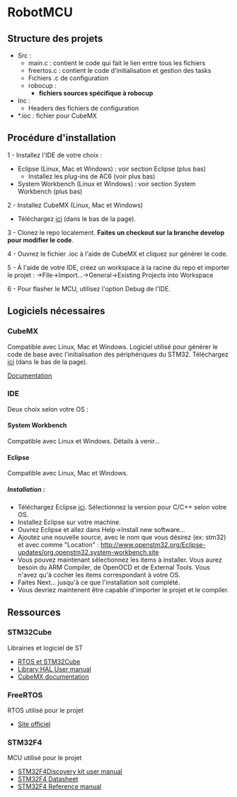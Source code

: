 # RobotMCU

## Structure des projets
- Src :
  - main.c : contient le code qui fait le lien entre tous les fichiers
  - freertos.c : contient le code d'initialisation et gestion des tasks 
  - Fichiers .c de configuration
  - robocup :
    - **fichiers sources spécifique à robocup**
- Inc :
  - Headers des fichiers de configuration
- *.ioc : fichier pour CubeMX

## Procédure d'installation

1 - Installez l'IDE de votre choix :
  - Eclipse (Linux, Mac et Windows) : voir section Eclipse (plus bas)
    - Installez les plug-ins de AC6 (voir plus bas)
  - System Workbench (Linux et Windows) : voir section System Workbench (plus bas)
  
2 - Installez CubeMX (Linux, Mac et Windows)
  - Téléchargez [ici](http://www.st.com/content/st_com/en/products/development-tools/software-development-tools/stm32-software-development-tools/stm32-configurators-and-code-generators/stm32cubemx.html?sc=stm32cubemx) (dans le bas de la page).

3 - Clonez le repo localement. **Faites un checkout sur la branche develop pour modifier le code**.

4 - Ouvrez le fichier .ioc à l'aide de CubeMX et cliquez sur générer le code.

5 - À l'aide de votre IDE, créez un workspace à la racine du repo et importer le projet :
  ->File->Import...->General->Existing Projects into Workspace
  
6 - Pour flasher le MCU, utilisez l'option Debug de l'IDE.

## Logiciels nécessaires
### CubeMX
Compatible avec Linux, Mac et Windows. Logiciel utilisé pour générer le code de base avec l'initialisation des périphériques du STM32. Téléchargez [ici](http://www.st.com/content/st_com/en/products/development-tools/software-development-tools/stm32-software-development-tools/stm32-configurators-and-code-generators/stm32cubemx.html?sc=stm32cubemx) (dans le bas de la page).

[Documentation](http://www.st.com/content/ccc/resource/technical/document/data_brief/7a/81/a9/b5/72/99/4b/be/DM00103564.pdf/files/DM00103564.pdf/jcr:content/translations/en.DM00103564.pdf)

### IDE
Deux choix selon votre OS :

#### System Workbench
Compatible avec Linux et Windows.
Détails à venir...

#### Eclipse
Compatible avec Linux, Mac et Windows.

##### Installation :
- Téléchargez Eclipse [ici](https://eclipse.org/downloads/). Sélectionnez la version pour C/C++ selon votre OS.
- Installez Eclipse sur votre machine.
- Ouvrez Eclipse et allez dans Help->Install new software...
- Ajoutez une nouvelle source, avec le nom que vous désirez (ex: stm32) et avec comme "Location" : http://www.openstm32.org/Eclipse-updates/org.openstm32.system-workbench.site
- Vous pouvez maintenant sélectionnez les items à installer. Vous aurez besoin du ARM Compiler, de OpenOCD et de External Tools. Vous n'avez qu'à cocher les items correspondant à votre OS.
- Faites Next... jusqu'à ce que l'installation soit complété.
- Vous devriez maintenent être capable d'importer le projet et le compiler.

## Ressources
### STM32Cube
Librairies et logiciel de ST
- [RTOS et STM32Cube](http://www.st.com/content/ccc/resource/technical/document/user_manual/2d/60/ff/15/8c/c9/43/77/DM00105262.pdf/files/DM00105262.pdf/jcr:content/translations/en.DM00105262.pdf)
- [Library HAL User manual](http://www.st.com/content/ccc/resource/technical/document/user_manual/2f/71/ba/b8/75/54/47/cf/DM00105879.pdf/files/DM00105879.pdf/jcr:content/translations/en.DM00105879.pdf)
- [CubeMX documentation](http://www.st.com/content/ccc/resource/technical/document/data_brief/7a/81/a9/b5/72/99/4b/be/DM00103564.pdf/files/DM00103564.pdf/jcr:content/translations/en.DM00103564.pdf)

### FreeRTOS
RTOS utilisé pour le projet
- [Site officiel](http://www.freertos.org/)

### STM32F4
MCU utilisé pour le projet
- [STM32F4Discovery kit user manual](http://www.st.com/content/ccc/resource/technical/document/user_manual/70/fe/4a/3f/e7/e1/4f/7d/DM00039084.pdf/files/DM00039084.pdf/jcr:content/translations/en.DM00039084.pdf)
- [STM32F4  Datasheet](http://www.st.com/content/ccc/resource/technical/document/datasheet/ef/92/76/6d/bb/c2/4f/f7/DM00037051.pdf/files/DM00037051.pdf/jcr:content/translations/en.DM00037051.pdf)
- [STM32F4 Reference manual](http://www.st.com/content/ccc/resource/technical/document/reference_manual/3d/6d/5a/66/b4/99/40/d4/DM00031020.pdf/files/DM00031020.pdf/jcr:content/translations/en.DM00031020.pdf)
